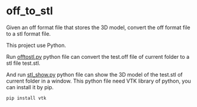 # off_to_stl

Given an off format file that stores the 3D model, convert the off format file to a stl format file.

This project use Python.

Run [offtostl.py](./python_test/offtostl.py) python file can convert the test.off file of current folder to a stl file test.stl.

And run [stl_show.py](./python_test/stl_show.py) python file can show the 3D model of the test.stl of current folder in a window. This python file need VTK library of python, you can install it by pip.

```python
pip install vtk
```
